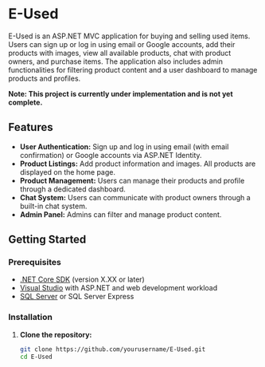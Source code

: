 # E-Used

E-Used is an ASP.NET MVC application for buying and selling used items. Users can sign up or log in using email or Google accounts, add their products with images, view all available products, chat with product owners, and purchase items. The application also includes admin functionalities for filtering product content and a user dashboard to manage products and profiles.

**Note: This project is currently under implementation and is not yet complete.**

## Features

- **User Authentication:** Sign up and log in using email (with email confirmation) or Google accounts via ASP.NET Identity.
- **Product Listings:** Add product information and images. All products are displayed on the home page.
- **Product Management:** Users can manage their products and profile through a dedicated dashboard.
- **Chat System:** Users can communicate with product owners through a built-in chat system.
- **Admin Panel:** Admins can filter and manage product content.

## Getting Started

### Prerequisites

- [.NET Core SDK](https://dotnet.microsoft.com/download) (version X.XX or later)
- [Visual Studio](https://visualstudio.microsoft.com/) with ASP.NET and web development workload
- [SQL Server](https://www.microsoft.com/en-us/sql-server/sql-server-downloads) or SQL Server Express

### Installation

1. **Clone the repository:**
   ```bash
   git clone https://github.com/yourusername/E-Used.git
   cd E-Used
